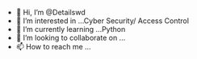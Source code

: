 - 👋 Hi, I’m @Detailswd
- 👀 I’m interested in ...Cyber Security/ Access Control
- 🌱 I’m currently learning ...Python
- 💞️ I’m looking to collaborate on ...
- 📫 How to reach me ...

<!---
Detailswd/Detailswd is a ✨ special ✨ repository because its `README.md` (this file) appears on your GitHub profile.
You can click the Preview link to take a look at your changes.
--->
